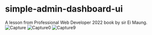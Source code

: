 # simple-admin-dashboard-ui
A lesson from Professional Web Developer 2022 book by sir Ei Maung.
![Capture](https://user-images.githubusercontent.com/23102770/173217313-bedd5474-05f3-45d3-a289-a04ed22aa162.PNG)
![Capture0](https://user-images.githubusercontent.com/23102770/173217318-d1f8b1bd-5349-401f-aff2-61a04ae40090.PNG)
![Capture9](https://user-images.githubusercontent.com/23102770/173217321-fb801def-8c89-41b5-a6dd-e99d4067115a.PNG)
